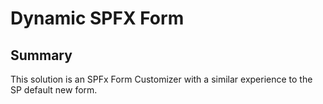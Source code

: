 # Dynamic SPFX Form

## Summary

This solution is an SPFx Form Customizer with a similar experience to the SP default new form.

